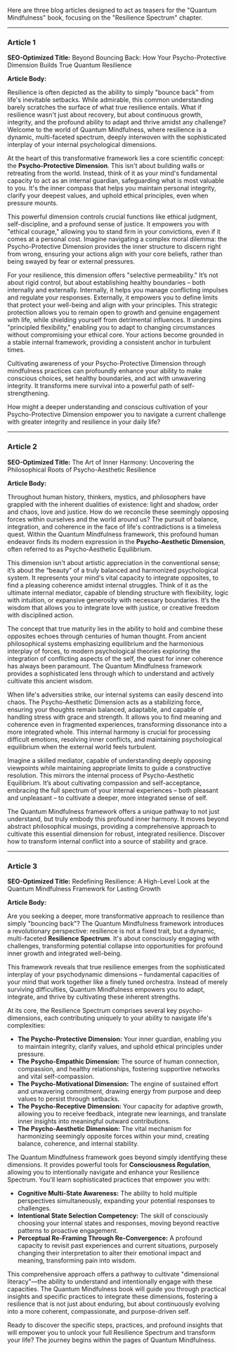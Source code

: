 Here are three blog articles designed to act as teasers for the "Quantum Mindfulness" book, focusing on the "Resilience Spectrum" chapter.

---

### Article 1

**SEO-Optimized Title:** Beyond Bouncing Back: How Your Psycho-Protective Dimension Builds True Quantum Resilience

**Article Body:**

Resilience is often depicted as the ability to simply "bounce back" from life's inevitable setbacks. While admirable, this common understanding barely scratches the surface of what true resilience entails. What if resilience wasn't just about recovery, but about continuous growth, integrity, and the profound ability to adapt and thrive amidst any challenge? Welcome to the world of Quantum Mindfulness, where resilience is a dynamic, multi-faceted spectrum, deeply interwoven with the sophisticated interplay of your internal psychological dimensions.

At the heart of this transformative framework lies a core scientific concept: the **Psycho-Protective Dimension**. This isn't about building walls or retreating from the world. Instead, think of it as your mind's fundamental capacity to act as an internal guardian, safeguarding what is most valuable to you. It's the inner compass that helps you maintain personal integrity, clarify your deepest values, and uphold ethical principles, even when pressure mounts.

This powerful dimension controls crucial functions like ethical judgment, self-discipline, and a profound sense of justice. It empowers you with "ethical courage," allowing you to stand firm in your convictions, even if it comes at a personal cost. Imagine navigating a complex moral dilemma: the Psycho-Protective Dimension provides the inner structure to discern right from wrong, ensuring your actions align with your core beliefs, rather than being swayed by fear or external pressures.

For your resilience, this dimension offers "selective permeability." It’s not about rigid control, but about establishing healthy boundaries – both internally and externally. Internally, it helps you manage conflicting impulses and regulate your responses. Externally, it empowers you to define limits that protect your well-being and align with your principles. This strategic protection allows you to remain open to growth and genuine engagement with life, while shielding yourself from detrimental influences. It underpins "principled flexibility," enabling you to adapt to changing circumstances without compromising your ethical core. Your actions become grounded in a stable internal framework, providing a consistent anchor in turbulent times.

Cultivating awareness of your Psycho-Protective Dimension through mindfulness practices can profoundly enhance your ability to make conscious choices, set healthy boundaries, and act with unwavering integrity. It transforms mere survival into a powerful path of self-strengthening.

How might a deeper understanding and conscious cultivation of your Psycho-Protective Dimension empower you to navigate a current challenge with greater integrity and resilience in your daily life?

---

### Article 2

**SEO-Optimized Title:** The Art of Inner Harmony: Uncovering the Philosophical Roots of Psycho-Aesthetic Resilience

**Article Body:**

Throughout human history, thinkers, mystics, and philosophers have grappled with the inherent dualities of existence: light and shadow, order and chaos, love and justice. How do we reconcile these seemingly opposing forces within ourselves and the world around us? The pursuit of balance, integration, and coherence in the face of life's contradictions is a timeless quest. Within the Quantum Mindfulness framework, this profound human endeavor finds its modern expression in the **Psycho-Aesthetic Dimension**, often referred to as Psycho-Aesthetic Equilibrium.

This dimension isn't about artistic appreciation in the conventional sense; it’s about the “beauty” of a truly balanced and harmonized psychological system. It represents your mind's vital capacity to integrate opposites, to find a pleasing coherence amidst internal struggles. Think of it as the ultimate internal mediator, capable of blending structure with flexibility, logic with intuition, or expansive generosity with necessary boundaries. It’s the wisdom that allows you to integrate love with justice, or creative freedom with disciplined action.

The concept that true maturity lies in the ability to hold and combine these opposites echoes through centuries of human thought. From ancient philosophical systems emphasizing equilibrium and the harmonious interplay of forces, to modern psychological theories exploring the integration of conflicting aspects of the self, the quest for inner coherence has always been paramount. The Quantum Mindfulness framework provides a sophisticated lens through which to understand and actively cultivate this ancient wisdom.

When life's adversities strike, our internal systems can easily descend into chaos. The Psycho-Aesthetic Dimension acts as a stabilizing force, ensuring your thoughts remain balanced, adaptable, and capable of handling stress with grace and strength. It allows you to find meaning and coherence even in fragmented experiences, transforming dissonance into a more integrated whole. This internal harmony is crucial for processing difficult emotions, resolving inner conflicts, and maintaining psychological equilibrium when the external world feels turbulent.

Imagine a skilled mediator, capable of understanding deeply opposing viewpoints while maintaining appropriate limits to guide a constructive resolution. This mirrors the internal process of Psycho-Aesthetic Equilibrium. It’s about cultivating compassion and self-acceptance, embracing the full spectrum of your internal experiences – both pleasant and unpleasant – to cultivate a deeper, more integrated sense of self.

The Quantum Mindfulness framework offers a unique pathway to not just understand, but truly embody this profound inner harmony. It moves beyond abstract philosophical musings, providing a comprehensive approach to cultivate this essential dimension for robust, integrated resilience. Discover how to transform internal conflict into a source of stability and grace.

---

### Article 3

**SEO-Optimized Title:** Redefining Resilience: A High-Level Look at the Quantum Mindfulness Framework for Lasting Growth

**Article Body:**

Are you seeking a deeper, more transformative approach to resilience than simply "bouncing back"? The Quantum Mindfulness framework introduces a revolutionary perspective: resilience is not a fixed trait, but a dynamic, multi-faceted **Resilience Spectrum**. It's about consciously engaging with challenges, transforming potential collapse into opportunities for profound inner growth and integrated well-being.

This framework reveals that true resilience emerges from the sophisticated interplay of your psychodynamic dimensions – fundamental capacities of your mind that work together like a finely tuned orchestra. Instead of merely surviving difficulties, Quantum Mindfulness empowers you to adapt, integrate, and thrive by cultivating these inherent strengths.

At its core, the Resilience Spectrum comprises several key psycho-dimensions, each contributing uniquely to your ability to navigate life's complexities:

*   **The Psycho-Protective Dimension:** Your inner guardian, enabling you to maintain integrity, clarify values, and uphold ethical principles under pressure.
*   **The Psycho-Empathic Dimension:** The source of human connection, compassion, and healthy relationships, fostering supportive networks and vital self-compassion.
*   **The Psycho-Motivational Dimension:** The engine of sustained effort and unwavering commitment, drawing energy from purpose and deep values to persist through setbacks.
*   **The Psycho-Receptive Dimension:** Your capacity for adaptive growth, allowing you to receive feedback, integrate new learnings, and translate inner insights into meaningful outward contributions.
*   **The Psycho-Aesthetic Dimension:** The vital mechanism for harmonizing seemingly opposite forces within your mind, creating balance, coherence, and internal stability.

The Quantum Mindfulness framework goes beyond simply identifying these dimensions. It provides powerful tools for **Consciousness Regulation**, allowing you to intentionally navigate and enhance your Resilience Spectrum. You'll learn sophisticated practices that empower you with:

*   **Cognitive Multi-State Awareness:** The ability to hold multiple perspectives simultaneously, expanding your potential responses to challenges.
*   **Intentional State Selection Competency:** The skill of consciously choosing your internal states and responses, moving beyond reactive patterns to proactive engagement.
*   **Perceptual Re-Framing Through Re-Convergence:** A profound capacity to revisit past experiences and current situations, purposely changing their interpretation to alter their emotional impact and meaning, transforming pain into wisdom.

This comprehensive approach offers a pathway to cultivate "dimensional literacy"—the ability to understand and intentionally engage with these capacities. The Quantum Mindfulness book will guide you through practical insights and specific practices to integrate these dimensions, fostering a resilience that is not just about enduring, but about continuously evolving into a more coherent, compassionate, and purpose-driven self.

Ready to discover the specific steps, practices, and profound insights that will empower you to unlock your full Resilience Spectrum and transform your life? The journey begins within the pages of Quantum Mindfulness.